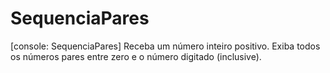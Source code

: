 # SequenciaPares
[console: SequenciaPares] Receba um número inteiro positivo. Exiba todos os números pares entre zero e o número digitado (inclusive).
